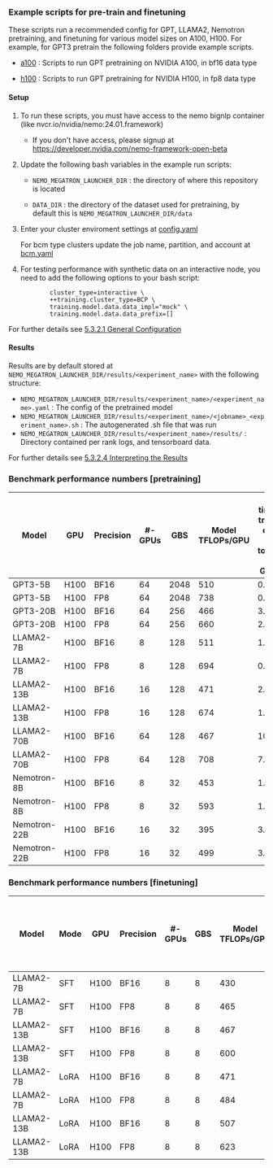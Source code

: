 ### Example scripts for pre-train and finetuning 
These scripts run a recommended config for GPT, LLAMA2, Nemotron pretraining, and finetuning for various model sizes on A100, H100. For example, for GPT3 pretrain the following folders provide example scripts.

- [a100](https://github.com/NVIDIA/NeMo-Megatron-Launcher/tree/master/examples/training/gpt/a100)
: Scripts to run GPT pretraining on NVIDIA A100, in bf16 data type

- [h100](https://github.com/NVIDIA/NeMo-Megatron-Launcher/tree/master/examples/training/gpt/h100)
: Scripts to run GPT pretraining for NVIDIA H100, in fp8 data type

#### Setup
1. To run these scripts, you must have access to the nemo bignlp container (like nvcr.io/nvidia/nemo:24.01.framework)
     - If you don't have access, please signup at https://developer.nvidia.com/nemo-framework-open-beta
       
2. Update the following bash variables in the example run scripts:
     - ``` NEMO_MEGATRON_LAUNCHER_DIR ``` : the directory of where this repository is located

     - ``` DATA_DIR ``` : the directory of the dataset used for pretraining, by default this is ``` NEMO_MEGATRON_LAUNCHER_DIR/data ```

3. Enter your cluster enviroment settings at 
  [config.yaml](https://github.com/NVIDIA/NeMo-Megatron-Launcher/blob/master/launcher_scripts/conf/config.yaml)
    
    For bcm type clusters update the job name, partition, and account at [bcm.yaml]( https://github.com/NVIDIA/NeMo-Megatron-Launcher/blob/master/launcher_scripts/conf/cluster/bcm.yaml)

4. For testing performance with synthetic data on an interactive node, you need to add the following options to your bash script:
    ```
            cluster_type=interactive \
            ++training.cluster_type=BCP \
            training.model.data.data_impl="mock" \
            training.model.data.data_prefix=[]
    ```
    
For further details see [5.3.2.1 General Configuration](https://github.com/NVIDIA/NeMo-Megatron-Launcher#5321-general-configuration) 

#### Results
Results are by default stored at ``` NEMO_MEGATRON_LAUNCHER_DIR/results/<experiment_name> ``` with the following structure:

- ``` NEMO_MEGATRON_LAUNCHER_DIR/results/<experiment_name>/<experiment_name>.yaml ``` : The config of the pretrained model
- ``` NEMO_MEGATRON_LAUNCHER_DIR/results/<experiment_name>/<jobname>_<experiment_name>.sh ``` : The autogenerated .sh file that was run
- ``` NEMO_MEGATRON_LAUNCHER_DIR/results/<experiment_name>/results/ ``` : Directory contained per rank logs, and tensorboard data.

For further details see [5.3.2.4 Interpreting the Results](https://github.com/NVIDIA/NeMo-Megatron-Launcher#5324-interpreting-the-results) 

### Benchmark performance numbers [pretraining]

| Model | GPU | Precision | #-GPUs | GBS | Model TFLOPs/GPU | Est. time to train in days (1T tokens, 1K GPUs) |
| ---      | ---      | ---      | ---      | ---      | ---      | ---     |
| GPT3-5B | H100 | BF16 | 64 | 2048 | 510 | 0.7  |
| GPT3-5B | H100 | FP8 | 64 | 2048 | 738 | 0.5  |
| GPT3-20B | H100 | BF16 | 64 | 256 | 466 | 3.1  |
| GPT3-20B | H100 | FP8 | 64 | 256 | 660 | 2.2  |
| LLAMA2-7B | H100 | BF16 | 8 | 128 | 511 | 1.0  |
| LLAMA2-7B | H100 | FP8 | 8 | 128 | 694 | 0.8  |
| LLAMA2-13B | H100 | BF16 | 16 | 128 | 471 | 2.1  |
| LLAMA2-13B | H100 | FP8 | 16 | 128 | 674 | 1.5  |
| LLAMA2-70B | H100 | BF16 | 64 | 128 | 467 | 10.8  |
| LLAMA2-70B | H100 | FP8 | 64 | 128 | 708 | 7.1  |
| Nemotron-8B | H100 | BF16 | 8 | 32 | 453 | 1.3  |
| Nemotron-8B  | H100 | FP8 | 8 | 32 | 593 | 1.0  |
| Nemotron-22B | H100 | BF16 | 16 | 32 | 395 | 3.7  |
| Nemotron-22B  | H100 | FP8 | 16 | 32 | 499 | 3.0  |


### Benchmark performance numbers [finetuning]

| Model | Mode | GPU | Precision | #-GPUs | GBS | Model TFLOPs/GPU | Est. time to train 40M tokens (mins) |
| ---      | ----- | ---      | ---      | ---      | ---      | ---      | ---     |
| LLAMA2-7B | SFT | H100 | BF16 | 8 | 8 | 430 | 8 |
| LLAMA2-7B | SFT | H100 | FP8 | 8 | 8 | 465 | 8 |
| LLAMA2-13B | SFT | H100 | BF16 | 8 | 8 | 467 | 14 |
| LLAMA2-13B | SFT | H100 | FP8 | 8 | 8 | 600 | 11 |
| LLAMA2-7B | LoRA | H100 | BF16 | 8 | 8 | 471 | 5 |
| LLAMA2-7B | LoRA | H100 | FP8 | 8 | 8 | 484 | 5 |
| LLAMA2-13B | LoRA | H100 | BF16 | 8 | 8 | 507 | 9 |
| LLAMA2-13B | LoRA | H100 | FP8 | 8 | 8 | 623 | 7 |

